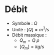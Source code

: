 # Débit

- Symbole : $Q$
- Unité : $[Q] = m^3/s$
- Débit massique : 
	- $Q_m = Q \ \rho$
	- $[Q_m] = kg/s$